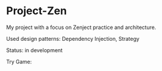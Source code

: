 # Project-Zen
My project with a focus on Zenject practice and architecture. 

Used design patterns: Dependency Injection, Strategy

Status: in development

Try Game: 